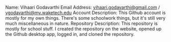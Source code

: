 Name: Vihaari Godavarthi    Email Address: vihaari.godavarthi@gmail.com / vgodavarthi@my.waketech.edu
Account Description: This Github account is mostly for my own things. There's some schoolwork things, but it's still very much miscellaneous in nature.
Repository Description: This repository is mostly for school stuff.
I created the repository on the website, opened up the Github desktop app, logged in, and cloned the repository.